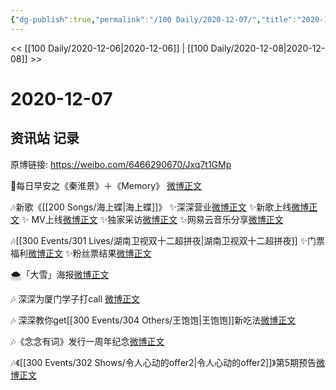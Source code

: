 ```yaml
---
{"dg-publish":true,"permalink":"/100 Daily/2020-12-07/","title":"2020-12-07","created":"2023-04-08T17:28:58.428+08:00","updated":"2023-04-08T17:29:38.574+08:00"}
---
```



<< [[100 Daily/2020-12-06\|2020-12-06]] | [[100 Daily/2020-12-08\|2020-12-08]] >>

# 2020-12-07

## 资讯站 记录

原博链接: https://weibo.com/6466290670/Jxq7t1GMp

🌄每日早安之《秦淮景》＋《Memory》
[微博正文](https://m.weibo.cn/6466290670/4579409074324708)

🎶新歌《[[200 Songs/海上蝶\|海上蝶]]》
✨深深营业[微博正文](https://m.weibo.cn/6466290670/4579470801371672)
✨新歌上线[微博正文](https://m.weibo.cn/6466290670/4579288568047959)
✨ MV上线[微博正文](https://m.weibo.cn/6466290670/4579470256638931)
✨独家采访[微博正文](https://m.weibo.cn/6466290670/4579476752575092)
✨网易云音乐分享[微博正文](https://m.weibo.cn/6466290670/4579292996701561)

🎶[[300 Events/301 Lives/湖南卫视双十二超拼夜\|湖南卫视双十二超拼夜]]
✨门票福利[微博正文](https://m.weibo.cn/6466290670/4579613114113488)
✨粉丝票结果[微博正文](https://m.weibo.cn/6466290670/4579634748335809)

🌨「大雪」海报[微博正文](https://m.weibo.cn/6466290670/4579426078296362)

🎶 深深为厦门学子打call [微博正文](https://m.weibo.cn/6466290670/4579561650791470)

🎶 深深教你get[[300 Events/304 Others/王饱饱\|王饱饱]]新吃法[微博正文](https://m.weibo.cn/6466290670/4579469337039916)

🎶《念念有词》发行一周年纪念[微博正文](https://m.weibo.cn/6466290670/4579429643453077)

🎶《[[300 Events/302 Shows/令人心动的offer2\|令人心动的offer2]]》第5期预告[微博正文](https://m.weibo.cn/6466290670/4579516837530294)
